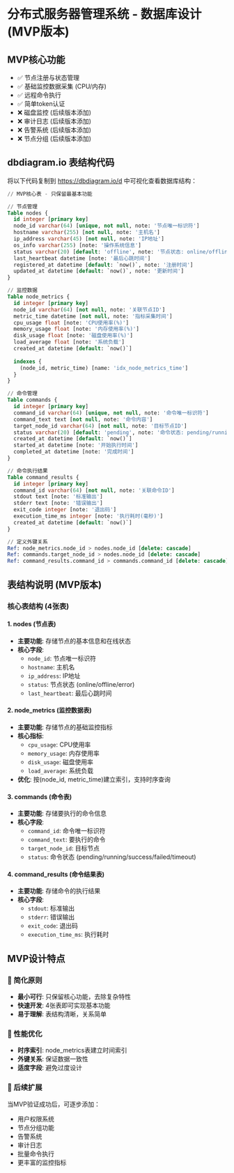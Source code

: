 # 分布式服务器管理系统 - 数据库设计 (MVP版本)

## MVP核心功能
- ✅ 节点注册与状态管理
- ✅ 基础监控数据采集 (CPU/内存)
- ✅ 远程命令执行
- ✅ 简单token认证
- ❌ 磁盘监控 (后续版本添加)
- ❌ 审计日志 (后续版本添加)
- ❌ 告警系统 (后续版本添加)
- ❌ 节点分组 (后续版本添加)

## dbdiagram.io 表结构代码

将以下代码复制到 https://dbdiagram.io/d 中可视化查看数据库结构：

```sql
// MVP核心表 - 只保留最基本功能

// 节点管理
Table nodes {
  id integer [primary key]
  node_id varchar(64) [unique, not null, note: '节点唯一标识符']
  hostname varchar(255) [not null, note: '主机名']
  ip_address varchar(45) [not null, note: 'IP地址']
  os_info varchar(255) [note: '操作系统信息']
  status varchar(20) [default: 'offline', note: '节点状态: online/offline/error']
  last_heartbeat datetime [note: '最后心跳时间']
  registered_at datetime [default: `now()`, note: '注册时间']
  updated_at datetime [default: `now()`, note: '更新时间']
}

// 监控数据  
Table node_metrics {
  id integer [primary key]
  node_id varchar(64) [not null, note: '关联节点ID']
  metric_time datetime [not null, note: '指标采集时间']
  cpu_usage float [note: 'CPU使用率(%)']
  memory_usage float [note: '内存使用率(%)']  
  disk_usage float [note: '磁盘使用率(%)']
  load_average float [note: '系统负载']
  created_at datetime [default: `now()`]
  
  indexes {
    (node_id, metric_time) [name: 'idx_node_metrics_time']
  }
}

// 命令管理
Table commands {
  id integer [primary key]
  command_id varchar(64) [unique, not null, note: '命令唯一标识符']
  command_text text [not null, note: '命令内容']
  target_node_id varchar(64) [not null, note: '目标节点ID']
  status varchar(20) [default: 'pending', note: '命令状态: pending/running/success/failed/timeout']
  created_at datetime [default: `now()`]
  started_at datetime [note: '开始执行时间']
  completed_at datetime [note: '完成时间']
}

// 命令执行结果
Table command_results {
  id integer [primary key]
  command_id varchar(64) [not null, note: '关联命令ID']
  stdout text [note: '标准输出']
  stderr text [note: '错误输出']
  exit_code integer [note: '退出码']
  execution_time_ms integer [note: '执行耗时(毫秒)']
  created_at datetime [default: `now()`]
}

// 定义外键关系
Ref: node_metrics.node_id > nodes.node_id [delete: cascade]
Ref: commands.target_node_id > nodes.node_id [delete: cascade] 
Ref: command_results.command_id > commands.command_id [delete: cascade]
```

## 表结构说明 (MVP版本)

### 核心表结构 (4张表)

#### 1. nodes (节点表) 
- **主要功能**: 存储节点的基本信息和在线状态
- **核心字段**: 
  - `node_id`: 节点唯一标识符
  - `hostname`: 主机名  
  - `ip_address`: IP地址
  - `status`: 节点状态 (online/offline/error)
  - `last_heartbeat`: 最后心跳时间

#### 2. node_metrics (监控数据表)
- **主要功能**: 存储节点的基础监控指标
- **核心指标**: 
  - `cpu_usage`: CPU使用率
  - `memory_usage`: 内存使用率
  - `disk_usage`: 磁盘使用率
  - `load_average`: 系统负载
- **优化**: 按(node_id, metric_time)建立索引，支持时序查询

#### 3. commands (命令表)
- **主要功能**: 存储要执行的命令信息
- **核心字段**:
  - `command_id`: 命令唯一标识符
  - `command_text`: 要执行的命令
  - `target_node_id`: 目标节点
  - `status`: 命令状态 (pending/running/success/failed/timeout)

#### 4. command_results (命令结果表) 
- **主要功能**: 存储命令的执行结果
- **核心字段**:
  - `stdout`: 标准输出
  - `stderr`: 错误输出  
  - `exit_code`: 退出码
  - `execution_time_ms`: 执行耗时

## MVP设计特点

### 🎯 简化原则
- **最小可行**: 只保留核心功能，去除复杂特性
- **快速开发**: 4张表即可实现基本功能
- **易于理解**: 表结构清晰，关系简单

### 🚀 性能优化  
- **时序索引**: node_metrics表建立时间索引
- **外键关系**: 保证数据一致性
- **适度字段**: 避免过度设计

### 🔄 后续扩展
当MVP验证成功后，可逐步添加：
- 用户权限系统
- 节点分组功能  
- 告警系统
- 审计日志
- 批量命令执行
- 更丰富的监控指标
